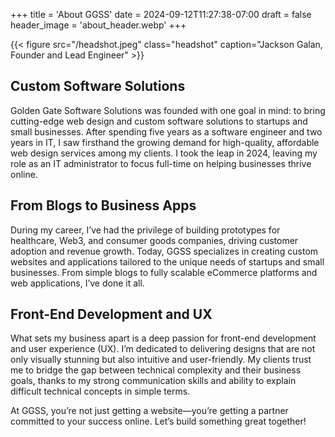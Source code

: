 +++
title = 'About GGSS'
date = 2024-09-12T11:27:38-07:00
draft = false
header_image = 'about_header.webp'
+++

{{< figure src="/headshot.jpeg" class="headshot" caption="Jackson Galan, Founder and Lead Engineer" >}}

## Custom Software Solutions

Golden Gate Software Solutions was founded with one goal in mind: to bring cutting-edge web design and custom software solutions to startups and small businesses. After spending five years as a software engineer and two years in IT, I saw firsthand the growing demand for high-quality, affordable web design services among my clients. I took the leap in 2024, leaving my role as an IT administrator to focus full-time on helping businesses thrive online.

## From Blogs to Business Apps

During my career, I’ve had the privilege of building prototypes for healthcare, Web3, and consumer goods companies, driving customer adoption and revenue growth. Today, GGSS specializes in creating custom websites and applications tailored to the unique needs of startups and small businesses. From simple blogs to fully scalable eCommerce platforms and web applications, I’ve done it all.

## Front-End Development and UX

What sets my business apart is a deep passion for front-end development and user experience (UX). I’m dedicated to delivering designs that are not only visually stunning but also intuitive and user-friendly. My clients trust me to bridge the gap between technical complexity and their business goals, thanks to my strong communication skills and ability to explain difficult technical concepts in simple terms.

At GGSS, you’re not just getting a website—you’re getting a partner committed to your success online. Let’s build something great together!
